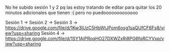 No he subido sesión 1 y 2 pq las estoy tratando de editar para quitar los 20 minutos adicionales que tienen :( pero no puedooooooooooooo

Sesión 1 ->
Sesión 2 ->
Sesión 3 -> https://drive.google.com/file/d/1Kw3lUzC5HbWtJPom6osg1saQUfCF6Fs8/view?usp=sharing
Sesión 4 -> https://drive.google.com/file/d/1SY1AiPRoqHO27DXWZxRi8PG6fqRCYVxp/view?usp=sharing